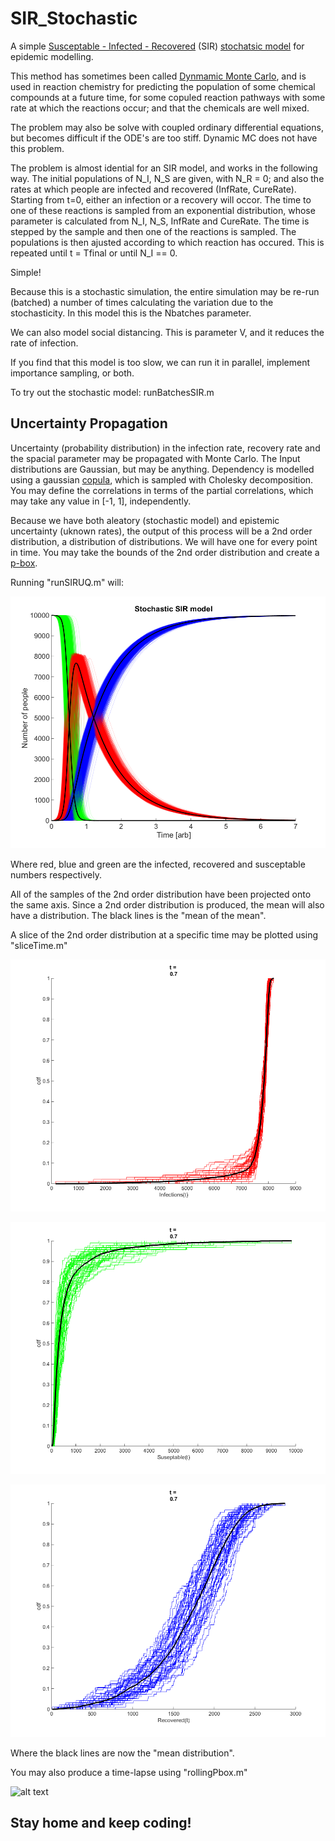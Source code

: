 # SIR_Stochastic

A simple [Susceptable - Infected - Recovered](https://en.wikipedia.org/wiki/Compartmental_models_in_epidemiology) (SIR) [stochatsic model](https://en.wikipedia.org/wiki/Gillespie_algorithm#Another_example:_The_SIR_epidemic_without_vital_dynamics) for epidemic modelling.

This method has sometimes been called [Dynmamic Monte Carlo](https://en.wikipedia.org/wiki/Dynamic_Monte_Carlo_method), and is 
used in reaction chemistry for predicting the population of some chemical
compounds at a future time, for some copuled reaction pathways with some rate
at which the reactions occur; and that the chemicals are well mixed.

The problem may also be solve with coupled ordinary differential equations, 
but becomes difficult if the ODE's are too stiff. Dynamic MC does not have
this problem.

The problem is almost idential for an SIR model, and works in the following way.
The initial populations of N_I, N_S are given, with N_R = 0; and also
the rates at which people are infected and recovered (InfRate, CureRate).
Starting from t=0, either an infection or a recovery will occor. The time to 
one of these reactions is sampled from an exponential distribution, whose parameter
is calculated from N_I, N_S, InfRate and CureRate. The time is stepped by the sample
and then one of the reactions is sampled. The populations is then ajusted according
to which reaction has occured. This is repeated until t = Tfinal or until N_I == 0.

Simple!           

Because this is a stochastic simulation, the entire simulation may be re-run (batched)
a number of times calculating the variation due to the stochasticity.
In this model this is the Nbatches parameter.

We can also model social distancing. This is parameter V, and it reduces
the rate of infection.

If you find that this model is too slow, we can run it in parallel, 
implement importance sampling, or both.

To try out the stochastic model: runBatchesSIR.m

Uncertainty Propagation
---

Uncertainty (probability distribution) in the infection rate, recovery rate and the spacial parameter may be propagated with Monte Carlo. The Input distributions are Gaussian, but may be anything. Dependency is modelled using a gaussian [copula](https://en.wikipedia.org/wiki/Copula_(probability_theory)), which is sampled with Cholesky decomposition. You may define the correlations in terms of the partial correlations, which
may take any value in [-1, 1], independently.

Because we have both aleatory (stochastic model) and epistemic uncertainty (uknown rates),
the output of this process will be a 2nd order distribution, a distribution of
distributions. We will have one for every point in time. You may take the bounds of the 2nd
order distribution and create a [p-box](https://en.wikipedia.org/wiki/Probability_box). 

Running "runSIRUQ.m" will:

![alt text](https://github.com/AnderGray/SIR_Stochastic/blob/master/Plots/Process.png "All samples of the 2nd order distribution of the process")

Where red, blue and green are the infected, recovered and susceptable numbers respectively.

All of the samples of the 2nd order distribution have been projected onto the same axis. Since a 2nd order distribution is produced, the mean will also have a distribution. The black lines is the "mean of the mean".

A slice of the 2nd order distribution at a specific time may be plotted using "sliceTime.m"

![alt text](https://github.com/AnderGray/SIR_Stochastic/blob/master/Plots/Infected0.7.png "2nd order distribution of Infected numbers at T= 0.7")

![alt text](https://github.com/AnderGray/SIR_Stochastic/blob/master/Plots/Suceptable0.7.png "2nd order distribution of Suceptable numbers at T= 0.7")

![alt text](https://github.com/AnderGray/SIR_Stochastic/blob/master/Plots/Recovered0.7.png "2nd order distribution of Recovered numbers at T= 0.7")


Where the black lines are now the "mean distribution".

You may also produce a time-lapse using "rollingPbox.m"

![alt text](https://github.com/AnderGray/SIR_Stochastic/blob/master/Plots/RollingPboxQuick.gif "2nd order distribution time-lapse of Infected numbers")


Stay home and keep coding!
---

